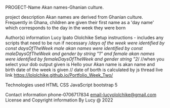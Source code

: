 
PROGECT-Name
Akan names-Ghanian culture.

project description
Akan names are derived from Ghanian culture. Frequently in Ghana, children are given their first name as a 'day name' which corresponds to the day in the week they were born

Author(s) information
Lucy Ipato Ololchike
Setup instructions - includes any scripts that need to be run if necessary
/*days of the week were identified by const daysOfTheWeek
male akan names were identified by const maleDaysOfTheWeek and gender by string "1" and female akan names were identified by femaleDaysOfTheWeek and gender string "2*/
//when you select your dob output given is Hello your Akan name is akan name and birth date of the week is given
// date of borth is calculated by js thread
live link 
https://lololchike.github.io/Portfolio_Week_Two/

Technologies used
 HTML
 CSS 
JavaScript 
bootstrap 5

Contact information
phone-0706717834
email-lucyololchike@gmail.com
License and Copyright information
By Lucy @ 2022